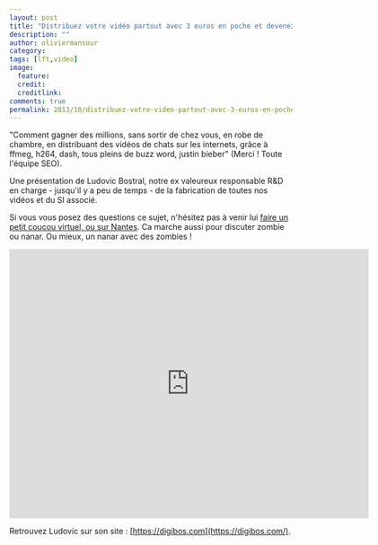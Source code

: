 ```yaml
---
layout: post
title: "Distribuez votre vidéo partout avec 3 euros en poche et devenez millionaire. Ou presque."
description: ""
author: oliviermansour 
category: 
tags: [lft,video]
image:
  feature: 
  credit: 
  creditlink: 
comments: true  
permalink: 2013/10/distribuez-votre-video-partout-avec-3-euros-en-poche-et-devenez-millionaire-ou-presque.html
---
```


"Comment gagner des millions, sans sortir de chez vous, en robe de chambre, en distribuant des vidéos de chats sur les internets, grâce à ffmeg, h264, dash, tous pleins de buzz word, justin bieber" (Merci ! Toute l'équipe SEO).

Une présentation de Ludovic Bostral, notre ex valeureux responsable R&D en charge - jusqu'il y a peu de temps - de la fabrication de toutes nos vidéos et du SI associé.

Si vous vous posez des questions ce sujet, n'hésitez pas à venir lui [faire un petit coucou virtuel, ou sur Nantes](https://digibos.com/). Ca marche aussi pour discuter zombie ou nanar. Ou mieux, un nanar avec des zombies !



<iframe allowfullscreen="" frameborder="0" height="480" src="https://www.youtube.com/embed/uGTF44yjoPg?wmode=transparent&feature=oembed" width="640"></iframe>

Retrouvez Ludovic sur son site : [https://digibos.com](https://digibos.com/).



